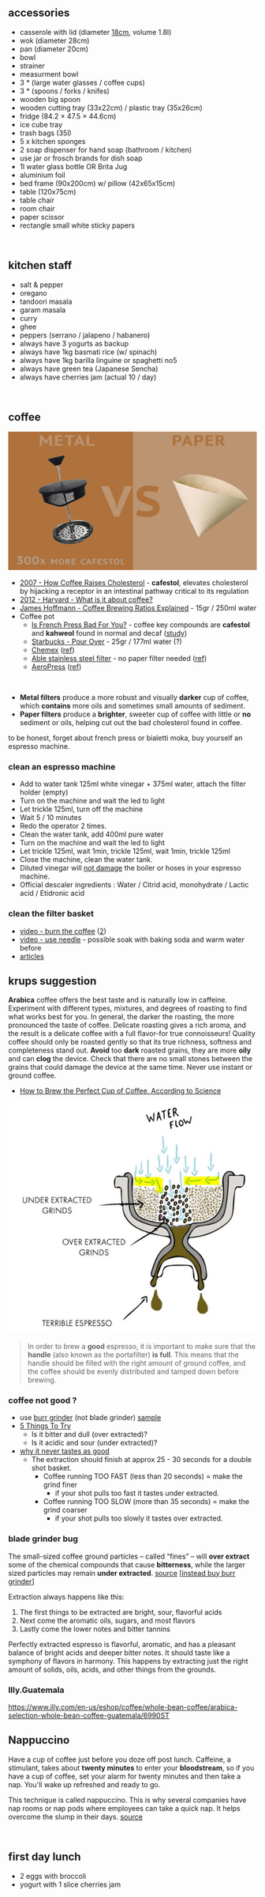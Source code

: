 ## accessories  
* casserole with lid (diameter [18cm](https://www.skroutz.gr/s/16098709/Lamart-Rock-%CE%92%CE%B1%CE%B8%CE%B9%CE%AC-%CE%9A%CE%B1%CF%84%CF%83%CE%B1%CF%81%CF%8C%CE%BB%CE%B1-%CE%B1%CF%80%CF%8C-%CE%91%CE%BB%CE%BF%CF%85%CE%BC%CE%AF%CE%BD%CE%B9%CE%BF-2-1lt-18cm-LT1137.html), volume 1.8l)
* wok (diameter 28cm)
* pan (diameter 20cm)
* bowl
* strainer
* measurment bowl
* 3 * (large water glasses / coffee cups)
* 3 * (spoons / forks / knifes)
* wooden big spoon
* wooden cutting tray (33x22cm) / plastic tray (35x26cm)
* fridge (84.2 × 47.5 × 44.6cm)
* ice cube tray
* trash bags (35l)
* 5 x kitchen sponges
* 2 soap dispenser for hand soap (bathroom / kitchen)  
* use jar or frosch brands for dish soap
* 1l water glass bottle OR Brita Jug
* aluminium foil
* bed frame (90x200cm) w/ pillow (42x65x15cm)
* table (120x75cm)
* table chair
* room chair
* paper scissor
* rectangle small white sticky papers

&nbsp;
## kitchen staff  
* salt & pepper
* oregano
* tandoori masala
* garam masala
* curry
* ghee
* peppers (serrano / jalapeno / habanero)
* always have 3 yogurts as backup
* always have 1kg basmati rice (w/ spinach)
* always have 1kg barilla linguine or spaghetti no5
* always have green tea (Japanese Sencha)
* always have cherries jam (actual 10 / day)  

&nbsp;
## coffee

![img](../assets/france_pot_vs_paper.jpg)

* [2007 - How Coffee Raises Cholesterol](https://www.sciencedaily.com/releases/2007/06/070614162223.htm) - **cafestol**, elevates cholesterol by hijacking a receptor in an intestinal pathway critical to its regulation
* [2012 - Harvard - What is it about coffee?](https://www.health.harvard.edu/healthbeat/what-is-it-about-coffee)
* [James Hoffmann - Coffee Brewing Ratios Explained](https://www.youtube.com/watch?v=ipB6P1uzNYM) - 15gr / 250ml water
* Coffee pot
  * [Is French Press Bad For You?](https://voltagecoffee.com/is-french-press-coffee-bad-for-you/) - coffee key compounds are **cafestol** and **kahweol** found in normal and decaf ([study](https://www.sciencedirect.com/science/article/pii/S0963996912002360))
  * [Starbucks - Pour Over](https://athome.starbucks.com/how-to-brew-coffee-at-home-pour-over/) - 25gr / 177ml water (?)
  * [Chemex](https://www.hopculture.com/best-coffee-maker-chemex-vs-french-press-debate/) ([ref](https://www.kava.cz/vyhledavani/?string=chemex))
  * [Able stainless steel filter](https://ablebrewing.com/products/able-kone-coffee-filter) - no paper filter needed ([ref](https://www.kava.cz/nature-friendly/able-kone-ocelovy-filtr-pro-chemex/))
  * [AeroPress](https://aeropress.com/) ([ref](https://www.kava.cz/aeropress/aeropress/))  

&nbsp;
* **Metal filters** produce a more robust and visually **darker** cup of coffee, which **contains** more oils and sometimes small amounts of sediment.
* **Paper filters** produce a **brighter**, sweeter cup of coffee with little or **no** sediment or oils, helping cut out the bad cholesterol found in coffee.  

to be honest, forget about french press or bialetti moka, buy yourself an espresso machine.  

### clean an espresso machine
- Add to water tank 125ml white vinegar + 375ml water, attach the filter holder (empty)
- Turn on the machine and wait the led to light
- Let trickle 125ml, turn off the machine
- Wait 5 / 10 minutes
- Redo the operator 2 times.
- Clean the water tank, add 400ml pure water
- Turn on the machine and wait the led to light
- Let trickle 125ml, wait 1min, trickle 125ml, wait 1min, trickle 125ml
- Close the machine, clean the water tank.  
- Diluted vinegar will [not damage](https://coffee.stackexchange.com/a/4205) the boiler or hoses in your espresso machine.
- Official descaler ingredients : Water / Citrid acid, monohydrate / Lactic acid / Etidronic acid  

### clean the filter basket
* [video - burn the coffee](https://www.youtube.com/watch?v=q_YrpnsrscU) ([2](https://www.youtube.com/watch?v=E6oG_RYDqMo))
* [video - use needle](https://youtu.be/vuRmnOiE03Q?t=83) - possible soak with baking soda and warm water before
* [articles](https://www.google.com/search?q=espresso+filter+handle+clean)  


## krups suggestion
**​Arabica** coffee offers the best taste and is naturally low in caffeine. Experiment with different types, mixtures, and degrees of roasting to find what works best for you. In general, the darker the roasting, the more pronounced the taste of coffee. Delicate roasting gives a rich aroma, and the result is a delicate coffee with a full flavor-for true connoisseurs! Quality coffee should only be roasted gently so that its true richness, softness and completeness stand out. **Avoid** too **dark** roasted grains, they are more **oily** and can **clog** the device. Check that there are no small stones between the grains that could damage the device at the same time. Never use instant or ground coffee.  

* [How to Brew the Perfect Cup of Coffee, According to Science](https://theconversation.com/how-to-make-the-perfect-cup-of-coffee-with-a-little-help-from-science-129398)  

![img](../assets/terrible_espresso.jpg)  

> In order to brew a **good** espresso, it is important to make sure that the **handle** (also known as the portafilter) **is full**. This means that the handle should be filled with the right amount of ground coffee, and the coffee should be evenly distributed and tamped down before brewing.  

### coffee not good ?
* use [burr grinder](https://www.homegrounds.co/coffee-grind-chart/) (not blade grinder) [sample](https://coffeetechniciansguild.org/blog/2018/8/14/selecting-a-burr-type-for-an-espresso-grinder)
* [5 Things To Try](https://www.javapresse.com/blogs/espresso/espresso-troubleshooting-5-things-to-try)
  * Is it bitter and dull (over extracted)?
  * Is it acidic and sour (under extracted)?
* [why it never tastes as good](https://www.threellamascoffee.com/blogs/news/home-espresso-coffee-why-it-never-tastes-as-good-as-an-espresso-from-your-cafe)
  * The extraction should finish at approx 25 - 30 seconds for a double shot basket.
    * Coffee running TOO FAST (less than 20 seconds) = make the grind finer
      * if your shot pulls too fast it tastes under extracted.
    * Coffee running TOO SLOW (more than 35 seconds) = make the grind coarser  
      *  if your shot pulls too slowly it tastes over extracted.  

###  blade grinder bug  
The small-sized coffee ground particles – called “fines” – will **over extract** some of the chemical compounds that cause **bitterness**, while the larger sized particles may remain **under extracted**.  [source](https://foodal.com/drinks-2/coffee/grinders/why-you-shouldnt-use-a-blade-grinder-for-your-coffee/)  [[instead buy burr grinder](https://www.amazon.co.uk/dp/B09W9N1ZWV/)]  


Extraction always happens like this:  

1. The first things to be extracted are bright, sour, flavorful acids
2. Next come the aromatic oils, sugars, and most flavors
3. Lastly come the lower notes and bitter tannins  

Perfectly extracted espresso is flavorful, aromatic, and has a pleasant balance of bright acids and deeper bitter notes. It should taste like a symphony of flavors in harmony. This happens by extracting just the right amount of solids, oils, acids, and other things from the grounds.  

### Illy.Guatemala
https://www.illy.com/en-us/eshop/coffee/whole-bean-coffee/arabica-selection-whole-bean-coffee-guatemala/6990ST  

## Nappuccino
Have a cup of coffee just before you doze off post lunch. Caffeine, a stimulant, takes about **twenty minutes** to enter your **bloodstream**, so if you have a cup of coffee, set your alarm for twenty minutes and then take a nap. You'll wake up refreshed and ready to go.

This technique is called nappuccino. This is why several companies have nap rooms or nap pods where employees can take a quick nap. It helps overcome the slump in their days. [source](https://bip.so/@TIL_/Nappucino-iZTgy)

&nbsp;
## first day lunch
* 2 eggs with broccoli
* yogurt with 1 slice cherries jam